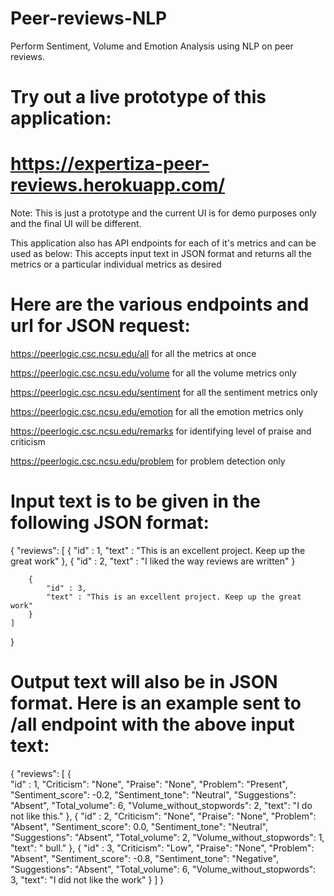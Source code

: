 # Peer-reviews-NLP
Perform Sentiment,  Volume and Emotion Analysis using NLP on peer reviews.

# Try out a live prototype of this application:
# https://expertiza-peer-reviews.herokuapp.com/
 Note: This is just a prototype and the current UI is for demo purposes only and the final UI will be different.

This application also has API endpoints for each of it's metrics and can be used as below:
This accepts input text in JSON format and returns all the metrics or a particular individual metrics as desired

# Here are the various endpoints and url for JSON request:
https://peerlogic.csc.ncsu.edu/all for all the metrics at once

https://peerlogic.csc.ncsu.edu/volume for all the volume metrics only

https://peerlogic.csc.ncsu.edu/sentiment for all the sentiment metrics only

https://peerlogic.csc.ncsu.edu/emotion for all the emotion metrics only

https://peerlogic.csc.ncsu.edu/remarks for identifying level of praise and criticism

https://peerlogic.csc.ncsu.edu/problem for problem detection only



# Input text is to be given in the following JSON format:
{
	"reviews": 
    [
        {
            "id" : 1,
            "text" : "This is an excellent project. Keep up the great work"
        },
        {
            "id" : 2,
            "text" : "I liked the way reviews are written"
        }
    
        {
            "id" : 3,
            "text" : "This is an excellent project. Keep up the great work"
        }
    ]
}

# Output text will also be in JSON format. Here is an example sent to /all endpoint with the above input text:
{
    "reviews": [
        {   
            "id" : 1,
            "Criticism": "None",
            "Praise": "None",
            "Problem": "Present",
            "Sentiment_score": -0.2,
            "Sentiment_tone": "Neutral",
            "Suggestions": "Absent",
            "Total_volume": 6,
            "Volume_without_stopwords": 2,
            "text": "I do not like this."
        },
        {
            "id" : 2,
            "Criticism": "None",
            "Praise": "None",
            "Problem": "Absent",
            "Sentiment_score": 0.0,
            "Sentiment_tone": "Neutral",
            "Suggestions": "Absent",
            "Total_volume": 2,
            "Volume_without_stopwords": 1,
            "text": " bull."
        },
        {
            "id" : 3,
            "Criticism": "Low",
            "Praise": "None",
            "Problem": "Absent",
            "Sentiment_score": -0.8,
            "Sentiment_tone": "Negative",
            "Suggestions": "Absent",
            "Total_volume": 6,
            "Volume_without_stopwords": 3,
            "text": "I did not like the work"
        }
    ]
}
